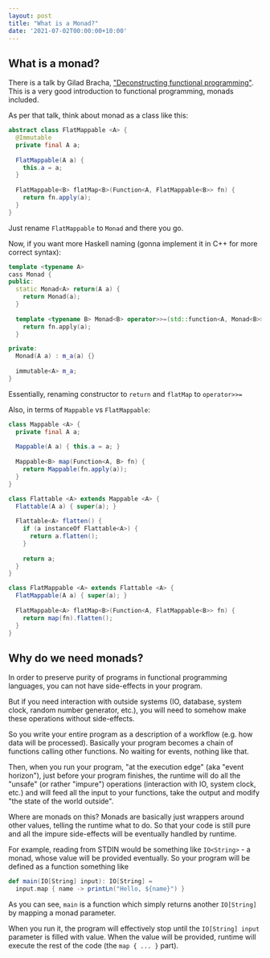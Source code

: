 ```yaml
---
layout: post
title: "What is a Monad?"
date: '2021-07-02T00:00:00+10:00'
---
```


## What is a monad?

There is a talk by Gilad Bracha, ["Deconstructing functional programming"](https://www.infoq.com/presentations/functional-pros-cons/). This is a very good introduction to functional programming, monads included.

As per that talk, think about monad as a class like this:

```java
abstract class FlatMappable <A> {
  @Immutable
  private final A a;
  
  FlatMappable(A a) {
    this.a = a;
  }
  
  FlatMappable<B> flatMap<B>(Function<A, FlatMappable<B>> fn) {
    return fn.apply(a);
  }
}
```

Just rename `FlatMappable` to `Monad` and there you go.

Now, if you want more Haskell naming (gonna implement it in C++ for more correct syntax):

```cpp
template <typename A>
cass Monad {
public:
  static Monad<A> return(A a) {
    return Monad(a);
  }
  
  template <typename B> Monad<B> operator>>=(std::function<A, Monad<B>> fn) {
    return fn.apply(a);
  }

private:
  Monad(A a) : m_a(a) {}
  
  immutable<A> m_a;
}
```

Essentially, renaming constructor to `return` and `flatMap` to `operator>>=`

Also, in terms of `Mappable` vs `FlatMappable`:

```java
class Mappable <A> {
  private final A a;
  
  Mappable(A a) { this.a = a; }
  
  Mappable<B> map(Function<A, B> fn) {
    return Mappable(fn.apply(a));
  }
}

class Flattable <A> extends Mappable <A> {
  Flattable(A a) { super(a); }
  
  Flattable<A> flatten() {
    if (a instanceOf Flattable<A>) {
      return a.flatten();
    }
    
    return a;
  }
}

class FlatMappable <A> extends Flattable <A> {
  FlatMappable(A a) { super(a); }
  
  FlatMappable<A> flatMap<B>(Function<A, FlatMappable<B>> fn) {
    return map(fn).flatten();
  }
}
```

## Why do we need monads?

In order to preserve purity of programs in functional programming languages, you can not have side-effects in your program.

But if you need interaction with outside systems (IO, database, system clock, random number generator, etc.), you will need to somehow make these operations without side-effects.

So you write your entire program as a description of a workflow (e.g. how data will be processed). Basically your program becomes a chain of functions calling other functions. No waiting for events, nothing like that.

Then, when you run your program, "at the execution edge" (aka "event horizon"), just before your program finishes, the runtime will do all the "unsafe" (or rather "impure") operations (interaction with IO, system clock, etc.) and will feed all the input to your functions, take the output and modify "the state of the world outside".

Where are monads on this? Monads are basically just wrappers around other values, telling the runtime what to do. So that your code is still pure and all the impure side-effects will be eventually handled by runtime.

For example, reading from STDIN would be something like `IO<String>` - a monad, whose value will be provided eventually. So your program will be defined as a function something like

```scala
def main(IO[String] input): IO[String] =
  input.map { name -> printLn("Hello, ${name}") }
```

As you can see, `main` is a function which simply returns another `IO[String]` by mapping a monad parameter.

When you run it, the program will effectively stop until the `IO[String] input` parameter is filled with value. When the value will be provided, runtime will execute the rest of the code (the `map { ... }` part).

